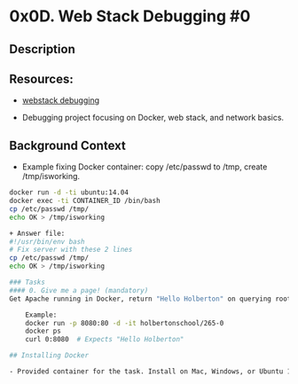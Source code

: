 # 0x0D. Web Stack Debugging #0

## Description
## Resources:
 - [webstack debugging](https://github.com/wishon1/alx-system_engineering-devops/blob/master/0x13-firewall/webstackdebugiing.md)

- Debugging project focusing on Docker, web stack, and network basics.

## Background Context

- Example fixing Docker container: copy /etc/passwd to /tmp, create /tmp/isworking.

```bash
docker run -d -ti ubuntu:14.04
docker exec -ti CONTAINER_ID /bin/bash
cp /etc/passwd /tmp/
echo OK > /tmp/isworking

+ Answer file:
#!/usr/bin/env bash
# Fix server with these 2 lines
cp /etc/passwd /tmp/
echo OK > /tmp/isworking

### Tasks
#### 0. Give me a page! (mandatory)
Get Apache running in Docker, return "Hello Holberton" on querying root.

	Example:
	docker run -p 8080:80 -d -it holbertonschool/265-0
	docker ps
	curl 0:8080  # Expects "Hello Holberton"

## Installing Docker

- Provided container for the task. Install on Mac, Windows, or Ubuntu 16.04 locally if needed.


